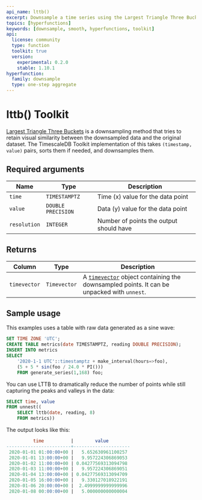 ```yaml
---
api_name: lttb()
excerpt: Downsample a time series using the Largest Triangle Three Buckets method
topics: [hyperfunctions]
keywords: [downsample, smooth, hyperfunctions, toolkit]
api:
  license: community
  type: function
  toolkit: true
  version:
    experimental: 0.2.0
    stable: 1.10.1
hyperfunction:
  family: downsample
  type: one-step aggregate
---
```


# lttb()  <tag type="toolkit">Toolkit</tag>

[Largest Triangle Three Buckets][gh-lttb] is a downsampling method that
tries to retain visual similarity between the downsampled data and the
original dataset. The TimescaleDB Toolkit implementation of this takes
`(timestamp, value)` pairs, sorts them if needed, and downsamples them.

## Required arguments

|Name| Type |Description|
|-|-|-|
|`time`|`TIMESTAMPTZ`|Time (x) value for the data point|
|`value`|`DOUBLE PRECISION`|Data (y) value for the data point|
|`resolution`|`INTEGER`|Number of points the output should have|

## Returns

|Column|Type|Description|
|-|-|-|
|`timevector`|`Timevector`|A [`timevector`][hyperfunctions-timevectors] object containing the downsampled points. It can be unpacked with `unnest`.|

## Sample usage

This examples uses a table with raw data generated as a sine wave:

```sql
SET TIME ZONE 'UTC';
CREATE TABLE metrics(date TIMESTAMPTZ, reading DOUBLE PRECISION);
INSERT INTO metrics
SELECT
    '2020-1-1 UTC'::timestamptz + make_interval(hours=>foo),
    (5 + 5 * sin(foo / 24.0 * PI()))
    FROM generate_series(1,168) foo;
```

You can use LTTB to dramatically reduce the number of points while still
capturing the peaks and valleys in the data:

```sql
SELECT time, value
FROM unnest((
    SELECT lttb(date, reading, 8)
    FROM metrics))
```

The output looks like this:

```sql
          time          |        value        
------------------------+---------------------
 2020-01-01 01:00:00+00 |   5.652630961100257
 2020-01-01 13:00:00+00 |   9.957224306869053
 2020-01-02 11:00:00+00 | 0.04277569313094798
 2020-01-03 11:00:00+00 |   9.957224306869051
 2020-01-04 13:00:00+00 | 0.04277569313094709
 2020-01-05 16:00:00+00 |   9.330127018922191
 2020-01-06 20:00:00+00 |  2.4999999999999996
 2020-01-08 00:00:00+00 |   5.000000000000004
```

[gh-lttb]: https://github.com/sveinn-steinarsson/flot-downsample
[hyperfunctions-timevectors]: /timescaledb/:currentVersion:/how-to-guides/hyperfunctions/function-pipelines/#timevectors
